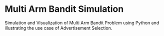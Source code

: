 # Multi Arm Bandit Simulation

Simulation and Visualization of Multi Arm Bandit Problem using Python and illustrating the use case of Advertisement Selection. 
